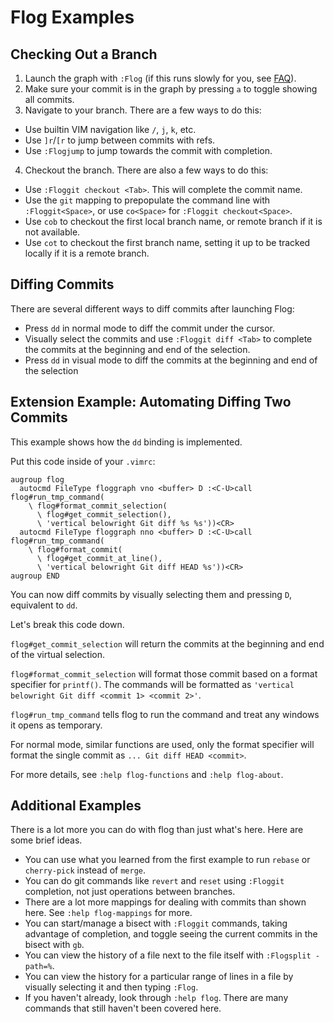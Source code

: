 # Flog Examples

## Checking Out a Branch

1. Launch the graph with `:Flog` (if this runs slowly for you, see [FAQ](FAQ.md)).
2. Make sure your commit is in the graph by pressing `a` to toggle showing all commits.
3. Navigate to your branch. There are a few ways to do this:
  - Use builtin VIM navigation like `/`, `j`, `k`, etc.
  - Use `]r`/`[r` to jump between commits with refs.
  - Use `:Flogjump` to jump towards the commit with completion.
4. Checkout the branch. There are also a few ways to do this:
  - Use `:Floggit checkout <Tab>`. This will complete the commit name.
  - Use the `git` mapping to prepopulate the command line with `:Floggit<Space>`, or use `co<Space>` for `:Floggit checkout<Space>`.
  - Use `cob` to checkout the first local branch name, or remote branch if it is not available.
  - Use `cot` to checkout the first branch name, setting it up to be tracked locally if it is a remote branch.

## Diffing Commits

There are several different ways to diff commits after launching Flog:
  - Press `dd` in normal mode to diff the commit under the cursor.
  - Visually select the commits and use `:Floggit diff <Tab>` to complete the commits at the beginning and end of the selection.
  - Press `dd` in visual mode to diff the commits at the beginning and end of the selection

## Extension Example: Automating Diffing Two Commits

This example shows how the `dd` binding is implemented.

Put this code inside of your `.vimrc`:

```vim
augroup flog
  autocmd FileType floggraph vno <buffer> D :<C-U>call flog#run_tmp_command(
    \ flog#format_commit_selection(
      \ flog#get_commit_selection(),
      \ 'vertical belowright Git diff %s %s'))<CR>
  autocmd FileType floggraph nno <buffer> D :<C-U>call flog#run_tmp_command(
    \ flog#format_commit(
      \ flog#get_commit_at_line(),
      \ 'vertical belowright Git diff HEAD %s'))<CR>
augroup END
```

You can now diff commits by visually selecting them and pressing `D`, equivalent to `dd`.

Let's break this code down.

`flog#get_commit_selection` will return the commits at the beginning and end of the virtual selection.

`flog#format_commit_selection` will format those commit based on a format specifier for `printf()`.
The commands will be formatted as `'vertical belowright Git diff <commit 1> <commit 2>'`.

`flog#run_tmp_command` tells flog to run the command and treat any windows it opens as temporary.

For normal mode, similar functions are used, only the format specifier will format the single commit as `... Git diff HEAD <commit>`.

For more details, see `:help flog-functions` and `:help flog-about`.

## Additional Examples

There is a lot more you can do with flog than just what's here.
Here are some brief ideas.

- You can use what you learned from the first example to run `rebase` or `cherry-pick` instead of `merge`.
- You can do git commands like `revert` and `reset` using `:Floggit` completion, not just operations between branches.
- There are a lot more mappings for dealing with commits than shown here. See `:help flog-mappings` for more.
- You can start/manage a bisect with `:Floggit` commands, taking advantage of completion, and toggle seeing the current commits in the bisect with `gb`.
- You can view the history of a file next to the file itself with `:Flogsplit -path=%`.
- You can view the history for a particular range of lines in a file by visually selecting it and then typing `:Flog`.
- If you haven't already, look through `:help flog`. There are many commands that still haven't been covered here.
